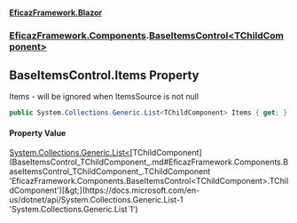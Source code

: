 #### [EficazFramework.Blazor](EficazFrameworkBlazor.md 'EficazFramework Blazor')
### [EficazFramework.Components](EficazFrameworkBlazor.md#EficazFramework.Components 'EficazFramework.Components').[BaseItemsControl&lt;TChildComponent&gt;](BaseItemsControl_TChildComponent_.md 'EficazFramework.Components.BaseItemsControl<TChildComponent>')

## BaseItemsControl<TChildComponent>.Items Property

Items - will be ignored when ItemsSource is not null

```csharp
public System.Collections.Generic.List<TChildComponent> Items { get; }
```

#### Property Value
[System.Collections.Generic.List&lt;](https://docs.microsoft.com/en-us/dotnet/api/System.Collections.Generic.List-1 'System.Collections.Generic.List`1')[TChildComponent](BaseItemsControl_TChildComponent_.md#EficazFramework.Components.BaseItemsControl_TChildComponent_.TChildComponent 'EficazFramework.Components.BaseItemsControl<TChildComponent>.TChildComponent')[&gt;](https://docs.microsoft.com/en-us/dotnet/api/System.Collections.Generic.List-1 'System.Collections.Generic.List`1')